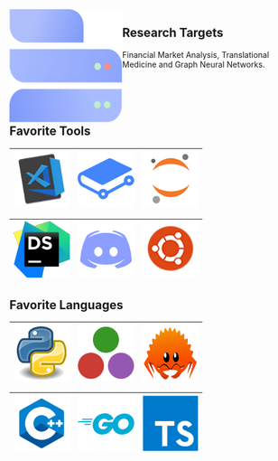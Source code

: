 <img align="left" src="https://raw.githubusercontent.com/Blastorios/Blastorios/master/images/B-logo.svg" width="200" height="200"/>
<h2><strong>Research Targets</strong></h2>
Financial Market Analysis, Translational Medicine and Graph Neural Networks.
<br>
<br>
<br>
<br>
<br>

## Favorite Tools
<a href="https://code.visualstudio.com/"> <img src="https://raw.githubusercontent.com/Blastorios/Blastorios/master/images/vscode_render.png" alt="vscode render" width="100" height="100"> </a> | <a href="https://www.gitbook.com/"> <img src="https://raw.githubusercontent.com/Blastorios/Blastorios/master/images/gitbook_render.png" alt="gitbook render" width="100" height="100"> </a> | <a href="https://www.jupyter.org/"> <img src="https://raw.githubusercontent.com/Blastorios/Blastorios/master/images/jupyter_render.png" alt="jupyter render" width="100" height="100"> </a>
---------------------------------------------------------------------------------------------------------------------------------------------------------------------- | -------------------------------------------------------------------------------------------------------------------------------------------------------- | ------------------------------------------------------------------------------------------------------------------------------------------------------------------

<a href="https://www.jetbrains.com/dataspell/"> <img src="https://raw.githubusercontent.com/Blastorios/Blastorios/master/images/dataspell_render.png" alt="dataspell render" width="100" height="100"> </a> | <a href="https://discord.com/"> <img src="https://raw.githubusercontent.com/Blastorios/Blastorios/master/images/discord_render.png" alt="discord render" width="100" height="100"> </a> | <a href="https://www.ubuntu.com/"> <img src="https://raw.githubusercontent.com/Blastorios/Blastorios/master/images/ubuntu_render.png" alt="ubuntu render" width="100" height="100"> </a>
--------------------------------------------------------------------------------------------------------------------------------------------------------------- | --------------------------------------------------------------------------------------------------------------------------------------------------------------------------------- | ---------------------------------------------------------------------------------------------------------------------------------------------------------------

## Favorite Languages
<a href="https://www.python.org/"> <img src="https://raw.githubusercontent.com/Blastorios/Blastorios/master/images/python_render.png" alt="python render" width="100" height="100"> </a> | <a href="https://julialang.org/"> <img src="https://raw.githubusercontent.com/Blastorios/Blastorios/master/images/julia_render.png" alt="julia render" width="100" height="100"> </a> | <a href="https://www.rust-lang.org/"> <img src="https://raw.githubusercontent.com/Blastorios/Blastorios/master/images/rust_render.png" alt="rust render" width="100" height="100"> </a>
---------------------------------------------------------------------------------------------------------------------------------------------------------------------- | -------------------------------------------------------------------------------------------------------------------------------------------------------- | ------------------------------------------------------------------------------------------------------------------------------------------------------------------

<a href="https://isocpp.org/"> <img src="https://raw.githubusercontent.com/Blastorios/Blastorios/master/images/cpp_render.png" alt="cpp render" width="100" height="100"> </a> | <a href="https://go.dev/"> <img src="https://raw.githubusercontent.com/Blastorios/Blastorios/master/images/go_render.png" alt="go render" width="100" height="100"> </a> | <a href="https://www.typescriptlang.org/"> <img src="https://raw.githubusercontent.com/Blastorios/Blastorios/master/images/typescript_render.png" alt="ts render" width="100" height="100"> </a>
--------------------------------------------------------------------------------------------------------------------------------------------------------------- | --------------------------------------------------------------------------------------------------------------------------------------------------------------------------------- | ---------------------------------------------------------------------------------------------------------------------------------------------------------------
